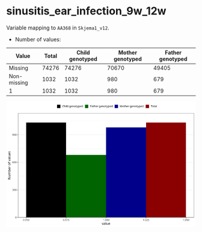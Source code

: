 # sinusitis_ear_infection_9w_12w
Variable mapping to `AA368` in `Skjema1_v12`.
- Number of values:

| Value | Total | Child genotyped | Mother genotyped | Father genotyped |
| ----- | ----- | --------------- | ---------------- | ---------------- |
| Missing | 74276 | 74276 | 70670 | 49405 |
| Non-missing | 1032 | 1032 | 980 | 679 |
| 1 | 1032 | 1032 | 980 | 679 |



![](sinusitis_ear_infection_9w_12w_n.png)



